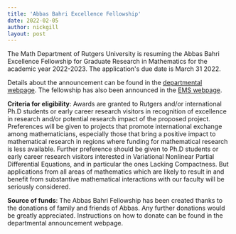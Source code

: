 ```yaml
---
title: 'Abbas Bahri Excellence Fellowship'
date: 2022-02-05
author: nickgill
layout: post
---
```


The Math Department of Rutgers University is resuming the Abbas Bahri Excellence Fellowship for Graduate Research in Mathematics for the academic year 2022-2023. The application's due date is March 31 2022.

Details about the announcement can be found in the <a href = "https://math.rutgers.edu/academics/graduate-program/bahrief">departmental webpage</a>. The fellowship has also been announced in the <a href = "https://euromathsoc.org/jobs/professor-abbas-bahri-excellence-fellowship-for-graduate-and-early-career-research-in-mathematics-167">EMS webpage</a>.

**Criteria for eligibility**: Awards are granted to Rutgers and/or international Ph.D students or early career research visitors in recognition of excellence in research and/or potential research impact of the proposed project. Preferences will be given to projects that promote international exchange among mathematicians, especially those that bring a positive impact to mathematical research in regions where funding for mathematical research is less available. Further preference should be given to Ph.D students or early career research visitors interested in Variational Nonlinear Partial Differential Equations, and in particular the ones Lacking Compactness. But applications from all areas of mathematics which are likely to result in and benefit from substantive mathematical interactions with our faculty will be seriously considered.

**Source of funds**: The Abbas Bahri Fellowship has been created thanks to the donations of family and friends of Abbas. Any further donations would be greatly appreciated. Instructions on how to donate can be found in the departmental announcement webpage.



